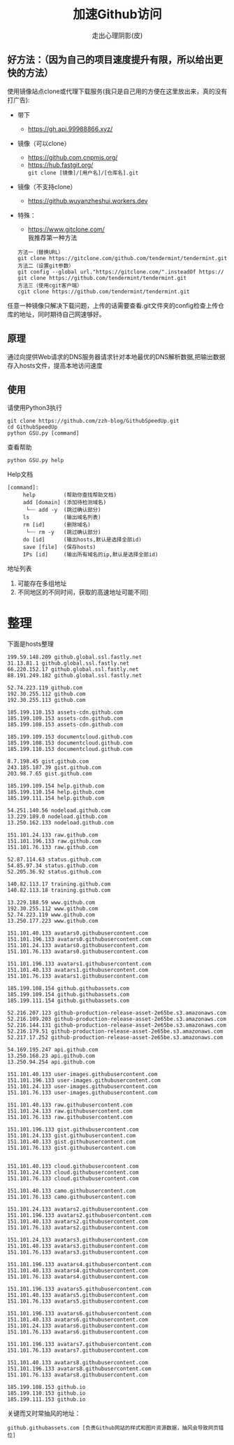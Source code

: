 <div align=center><h1>加速Github访问</h1></div>
<div align=center><p style='font-size:15px'>走出心理阴影(皮)</p></div>


## 好方法：（因为自己的项目速度提升有限，所以给出更快的方法）
使用镜像站点clone或代理下载服务(我只是自己用的方便在这里放出来，真的没有打广告):
+ 带下
     + https://gh.api.99988866.xyz/
+ 镜像（可以clone）
     + https://github.com.cnpmjs.org/
     + https://hub.fastgit.org/  
     ```git clone [镜像]/[用户名]/[仓库名].git```
+ 镜像（不支持clone）
     + https://github.wuyanzheshui.workers.dev

+ 特殊：
     + https://www.gitclone.com/  
     我推荐第一种方法  
     ```
     方法一（替换URL）
     git clone https://gitclone.com/github.com/tendermint/tendermint.git
     方法二（设置git参数）
     git config --global url."https://gitclone.com/".insteadOf https://
     git clone https://github.com/tendermint/tendermint.git
     方法三（使用cgit客户端）
     cgit clone https://github.com/tendermint/tendermint.git
     ```
任意一种镜像只解决下载问题，上传的话需要查看.git文件夹的config检查上传仓库的地址，同时期待自己网速够好。


## 原理

通过向提供Web请求的DNS服务器请求针对本地最优的DNS解析数据,把输出数据存入hosts文件，提高本地访问速度

## 使用

请使用Python3执行

```
git clone https://github.com/zzh-blog/GithubSpeedUp.git
cd GithubSpeedUp
python GSU.py [command]
```
查看帮助
```
python GSU.py help
```

Help文档
```
[command]:
     help         (帮助你查找帮助文档)
     add [domain] (添加待检测域名)
      └┈┈ add -y  (跳过确认部分)
     ls           (输出域名列表)
     rm [id]      (删除域名)
      └┈┈ rm -y   (跳过确认部分)
     do [id]      (输出hosts,默认是选择全部id)
     save [file]  (保存hosts)
     IPs [id]     (输出所有域名的ip,默认是选择全部id)
```

地址列表
1. 可能存在多组地址
2. 不同地区的不同时间，获取的高速地址可能不同]





# 整理

下面是hosts整理
```
199.59.148.209 github.global.ssl.fastly.net  
31.13.81.1 github.global.ssl.fastly.net  
66.220.152.17 github.global.ssl.fastly.net  
88.191.249.182 github.global.ssl.fastly.net  
```

```
52.74.223.119 github.com
192.30.255.112 github.com
192.30.255.113 github.com
```

```
185.199.110.153 assets-cdn.github.com
185.199.109.153 assets-cdn.github.com
185.199.108.153 assets-cdn.github.com
```

```
185.199.109.153 documentcloud.github.com
185.199.108.153 documentcloud.github.com
185.199.110.153 documentcloud.github.com
```

```
8.7.198.45 gist.github.com
243.185.187.39 gist.github.com
203.98.7.65 gist.github.com
```

```
185.199.109.154 help.github.com
185.199.110.154 help.github.com
185.199.111.154 help.github.com
```

```
54.251.140.56 nodeload.github.com
13.229.189.0 nodeload.github.com
13.250.162.133 nodeload.github.com
```

```
151.101.24.133 raw.github.com
151.101.196.133 raw.github.com
151.101.76.133 raw.github.com
```

```
52.87.114.63 status.github.com
54.85.97.34 status.github.com
52.205.36.92 status.github.com
```

```
140.82.113.17 training.github.com
140.82.113.18 training.github.com
```

```
13.229.188.59 www.github.com
192.30.255.112 www.github.com
52.74.223.119 www.github.com
13.250.177.223 www.github.com
```

```
151.101.40.133 avatars0.githubusercontent.com
151.101.196.133 avatars0.githubusercontent.com
151.101.24.133 avatars0.githubusercontent.com
151.101.76.133 avatars0.githubusercontent.com
```

```
151.101.196.133 avatars1.githubusercontent.com
151.101.40.133 avatars1.githubusercontent.com
151.101.76.133 avatars1.githubusercontent.com
```

```
185.199.108.154 github.githubassets.com
185.199.109.154 github.githubassets.com
185.199.111.154 github.githubassets.com
```

```
52.216.207.123 github-production-release-asset-2e65be.s3.amazonaws.com
52.216.109.203 github-production-release-asset-2e65be.s3.amazonaws.com
52.216.144.131 github-production-release-asset-2e65be.s3.amazonaws.com
52.216.179.51 github-production-release-asset-2e65be.s3.amazonaws.com
52.217.17.252 github-production-release-asset-2e65be.s3.amazonaws.com
```

```
54.169.195.247 api.github.com
13.250.168.23 api.github.com
13.250.94.254 api.github.com
```

```
151.101.40.133 user-images.githubusercontent.com
151.101.196.133 user-images.githubusercontent.com
151.101.24.133 user-images.githubusercontent.com
151.101.76.133 user-images.githubusercontent.com
```

```
151.101.40.133 raw.githubusercontent.com
151.101.24.133 raw.githubusercontent.com
151.101.76.133 raw.githubusercontent.com
```

```
151.101.196.133 gist.githubusercontent.com
151.101.24.133 gist.githubusercontent.com
151.101.40.133 gist.githubusercontent.com
151.101.76.133 gist.githubusercontent.com
```

```

151.101.40.133 cloud.githubusercontent.com
151.101.24.133 cloud.githubusercontent.com
151.101.76.133 cloud.githubusercontent.com
```

```
151.101.40.133 camo.githubusercontent.com
151.101.76.133 camo.githubusercontent.com
```

```
151.101.24.133 avatars2.githubusercontent.com
151.101.196.133 avatars2.githubusercontent.com
151.101.40.133 avatars2.githubusercontent.com
151.101.76.133 avatars2.githubusercontent.com
```

```
151.101.24.133 avatars3.githubusercontent.com
151.101.40.133 avatars3.githubusercontent.com
151.101.76.133 avatars3.githubusercontent.com
```

```
151.101.196.133 avatars4.githubusercontent.com
151.101.40.133 avatars4.githubusercontent.com
151.101.76.133 avatars4.githubusercontent.com
```

```
151.101.196.133 avatars5.githubusercontent.com
151.101.40.133 avatars5.githubusercontent.com
151.101.76.133 avatars5.githubusercontent.com
```

```
151.101.196.133 avatars6.githubusercontent.com
151.101.40.133 avatars6.githubusercontent.com
151.101.24.133 avatars6.githubusercontent.com
151.101.76.133 avatars6.githubusercontent.com
```

```
151.101.196.133 avatars7.githubusercontent.com
151.101.76.133 avatars7.githubusercontent.com
```

```
151.101.40.133 avatars8.githubusercontent.com
151.101.196.133 avatars8.githubusercontent.com
151.101.76.133 avatars8.githubusercontent.com
```

```
185.199.108.153 github.io
185.199.110.153 github.io
185.199.111.153 github.io
```


关键而又时常抽风的地址：
```
github.githubassets.com [负责Github网站的样式和图片资源数据，抽风会导致网页错位]
```
